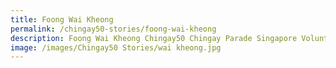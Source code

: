 ```yaml
---
title: Foong Wai Kheong
permalink: /chingay50-stories/foong-wai-kheong
description: Foong Wai Kheong Chingay50 Chingay Parade Singapore Volunteer
image: /images/Chingay50 Stories/wai kheong.jpg
---
```

